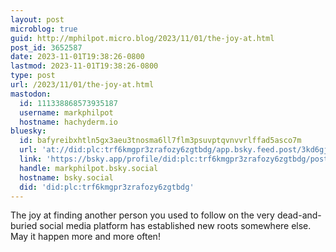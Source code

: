 ```yaml
---
layout: post
microblog: true
guid: http://mphilpot.micro.blog/2023/11/01/the-joy-at.html
post_id: 3652587
date: 2023-11-01T19:38:26-0800
lastmod: 2023-11-01T19:38:26-0800
type: post
url: /2023/11/01/the-joy-at.html
mastodon:
  id: 111338868573935187
  username: markphilpot
  hostname: hachyderm.io
bluesky:
  id: bafyreibxhtln5gx3aeu3tnosma6ll7flm3psuvptqvnvvrlffad5asco7m
  url: 'at://did:plc:trf6kmgpr3zrafozy6zgtbdg/app.bsky.feed.post/3kd6gjm43gc2a'
  link: 'https://bsky.app/profile/did:plc:trf6kmgpr3zrafozy6zgtbdg/post/3kd6gjm43gc2a'
  handle: markphilpot.bsky.social
  hostname: bsky.social
  did: 'did:plc:trf6kmgpr3zrafozy6zgtbdg'
---
```

The joy at finding another person you used to follow on the very dead-and-buried social media platform has established new roots somewhere else. May it happen more and more often!

